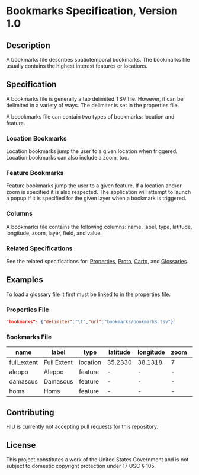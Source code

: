Bookmarks Specification, Version 1.0
================

## Description

A bookmarks file describes spatiotemporal bookmarks. The bookmarks file usually contains the highest interest features or locations.

## Specification

A bookmarks file is generally a tab delimited TSV file.  However, it can be delimited in a variety of ways.  The delimiter is set in the properties file.

A boookmarks file can contain two types of bookmarks: location and feature.

### Location Bookmarks

Location bookmarks jump the user to a given location when triggered.  Location bookmarks can also include a zoom, too.

### Feature Bookmarks

Feature bookmarks jump the user to a given feature.  If a location and/or zoom is specified it is also respected.  The application will attempt to launch a popup if it is specified for the given layer when a bookmark is triggered.

### Columns

A bookmarks file contains the following columns: name, label, type, latitude, longitude, zoom, layer, field, and value.

### Related Specifications

See the related specifications for: [Properties](https://github.com/state-hiu/cybergis-client-spec/blob/master/1.0/cybergis-client-spec-properties-1.0.md), [Proto](https://github.com/state-hiu/cybergis-client-spec/blob/master/1.0/cybergis-client-spec-proto-1.0.md), [Carto](https://github.com/state-hiu/cybergis-client-spec/blob/master/1.0/cybergis-client-spec-carto-1.0.md), and [Glossaries](https://github.com/state-hiu/cybergis-client-spec/blob/master/1.0/cybergis-client-spec-glossary-1.0.md).
## Examples

To load a glossary file it first must be linked to in the properties file.

### Properties File

```JSON
"bookmarks": {"delimiter":"\t","url":"bookmarks/bookmarks.tsv"}
```

### Bookmarks File

| name | label | type | latitude | longitude | zoom | layer | field | value |
| ---- | ----  | ---- | ----     | ----      | ---- | ----  | ----  | ----  |
| full_extent | Full Extent| location | 35.2330 | 38.1318 | 7 | -  | -  | -  |
| aleppo | Aleppo | feature | - | - | - | syria_pcodes_admin4  | name  | SY020000C1007  |
| damascus | Damascus | feature | - | - | - | syria_pcodes_admin4  | name  | SY010000C1001  |
| homs | Homs | feature | - | - | - | syria_pcodes_admin1  | name  | SY04  |

## Contributing

HIU is currently not accepting pull requests for this repository.

## License
This project constitutes a work of the United States Government and is not subject to domestic copyright protection under 17 USC § 105.
